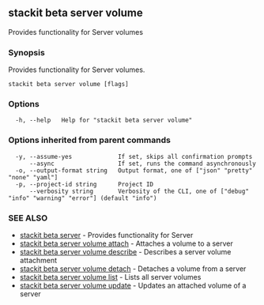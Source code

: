 ## stackit beta server volume

Provides functionality for Server volumes

### Synopsis

Provides functionality for Server volumes.

```
stackit beta server volume [flags]
```

### Options

```
  -h, --help   Help for "stackit beta server volume"
```

### Options inherited from parent commands

```
  -y, --assume-yes             If set, skips all confirmation prompts
      --async                  If set, runs the command asynchronously
  -o, --output-format string   Output format, one of ["json" "pretty" "none" "yaml"]
  -p, --project-id string      Project ID
      --verbosity string       Verbosity of the CLI, one of ["debug" "info" "warning" "error"] (default "info")
```

### SEE ALSO

* [stackit beta server](./stackit_beta_server.md)	 - Provides functionality for Server
* [stackit beta server volume attach](./stackit_beta_server_volume_attach.md)	 - Attaches a volume to a server
* [stackit beta server volume describe](./stackit_beta_server_volume_describe.md)	 - Describes a server volume attachment
* [stackit beta server volume detach](./stackit_beta_server_volume_detach.md)	 - Detaches a volume from a server
* [stackit beta server volume list](./stackit_beta_server_volume_list.md)	 - Lists all server volumes
* [stackit beta server volume update](./stackit_beta_server_volume_update.md)	 - Updates an attached volume of a server

